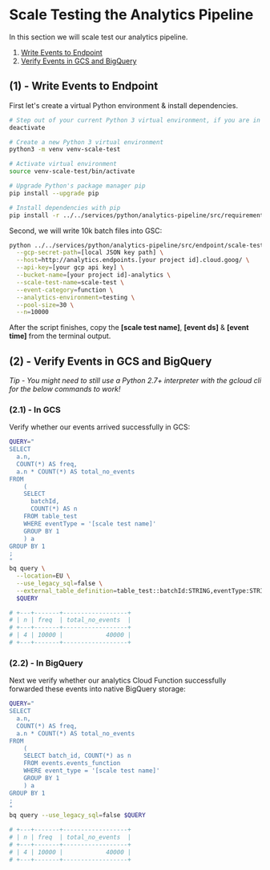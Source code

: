 # Scale Testing the Analytics Pipeline

In this section we will scale test our analytics pipeline.

1. [Write Events to Endpoint](#1---write-events-to-endpoint)
2. [Verify Events in GCS and BigQuery](#2---verify-events-in-gcs-and-bigquery)

## (1) - Write Events to Endpoint

First let's create a virtual Python environment & install dependencies.

```bash
# Step out of your current Python 3 virtual environment, if you are in one:
deactivate

# Create a new Python 3 virtual environment
python3 -m venv venv-scale-test

# Activate virtual environment
source venv-scale-test/bin/activate

# Upgrade Python's package manager pip
pip install --upgrade pip

# Install dependencies with pip
pip install -r ../../services/python/analytics-pipeline/src/requirements/scale-test.txt
```

Second, we will write 10k batch files into GSC:

```bash
python ../../services/python/analytics-pipeline/src/endpoint/scale-test.py \
  --gcp-secret-path=[local JSON key path] \
  --host=http://analytics.endpoints.[your project id].cloud.goog/ \
  --api-key=[your gcp api key] \
  --bucket-name=[your project id]-analytics \
  --scale-test-name=scale-test \
  --event-category=function \
  --analytics-environment=testing \
  --pool-size=30 \
  --n=10000
```

After the script finishes, copy the **[scale test name]**, **[event ds]** & **[event time]** from the terminal output.

## (2) - Verify Events in GCS and BigQuery

_Tip - You might need to still use a Python 2.7+ interpreter with the gcloud cli for the below commands to work!_

### (2.1) - In GCS

Verify whether our events arrived successfully in GCS:

```bash
QUERY="
SELECT
  a.n,
  COUNT(*) AS freq,
  a.n * COUNT(*) AS total_no_events
FROM
    (
    SELECT
      batchId,
      COUNT(*) AS n
    FROM table_test
    WHERE eventType = '[scale test name]'
    GROUP BY 1
    ) a
GROUP BY 1
;
"
bq query \
  --location=EU \
  --use_legacy_sql=false \
  --external_table_definition=table_test::batchId:STRING,eventType:STRING@NEWLINE_DELIMITED_JSON=gs://[your project id]-analytics/data_type=json/analytics_environment=testing/event_category=function/event_ds=[event ds]/event_time=[event time]/[scale test name]/\* \
  $QUERY

# +---+-------+------------------+
# | n | freq  | total_no_events  |
# +---+-------+------------------+
# | 4 | 10000 |            40000 |
# +---+-------+------------------+
```

### (2.2) - In BigQuery

Next we verify whether our analytics Cloud Function successfully forwarded these events into native BigQuery storage:

```bash
QUERY="
SELECT
  a.n,
  COUNT(*) AS freq,
  a.n * COUNT(*) AS total_no_events
FROM
    (
    SELECT batch_id, COUNT(*) as n
    FROM events.events_function
    WHERE event_type = '[scale test name]'
    GROUP BY 1
    ) a
GROUP BY 1
;
"
bq query --use_legacy_sql=false $QUERY

# +---+-------+------------------+
# | n | freq  | total_no_events  |
# +---+-------+------------------+
# | 4 | 10000 |            40000 |
# +---+-------+------------------+
```
